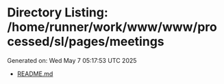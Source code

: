 # Directory Listing: /home/runner/work/www/www/processed/sl/pages/meetings
Generated on: Wed May  7 05:17:53 UTC 2025

- [README.md](README.md)
